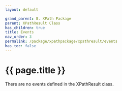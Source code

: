 ```yaml
---
layout: default

grand_parent: 8. XPath Package
parent: XPathResult Class
has_children: true
title: Events
nav_order: 3
permalink: /package/xpathpackage/xpathresult/events
has_toc: false
---
```

# {{ page.title }}

There are no events defined in the XPathResult class.
